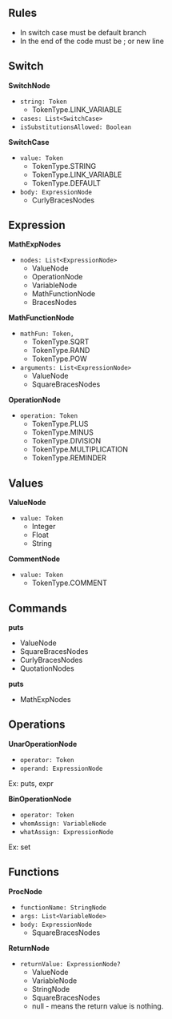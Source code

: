 ## Rules
* In switch case must be default branch
* In the end of the code must be ; or new line


## Switch
**SwitchNode**
* `string: Token`
  * TokenType.LINK_VARIABLE
* `cases: List<SwitchCase>`
* `isSubstitutionsAllowed: Boolean`

**SwitchCase**
* `value: Token`
  * TokenType.STRING
  * TokenType.LINK_VARIABLE
  * TokenType.DEFAULT
* `body: ExpressionNode`
  * CurlyBracesNodes
  

## Expression
**MathExpNodes**
* `nodes: List<ExpressionNode>`
  * ValueNode
  * OperationNode
  * VariableNode
  * MathFunctionNode
  * BracesNodes

**MathFunctionNode**
* `mathFun: Token,`
  * TokenType.SQRT
  * TokenType.RAND
  * TokenType.POW
* `arguments: List<ExpressionNode>`
  * ValueNode
  * SquareBracesNodes

**OperationNode**
* `operation: Token`
  * TokenType.PLUS
  * TokenType.MINUS
  * TokenType.DIVISION
  * TokenType.MULTIPLICATION
  * TokenType.REMINDER

## Values
**ValueNode**
* `value: Token`
  * Integer
  * Float
  * String

**CommentNode**
* `value: Token`
  * TokenType.COMMENT


## Commands
**puts**
* ValueNode
* SquareBracesNodes
* CurlyBracesNodes
* QuotationNodes

**puts**
* MathExpNodes


## Operations
**UnarOperationNode**
* `operator: Token`
* `operand: ExpressionNode`

Ex: puts, expr

**BinOperationNode**
* `operator: Token`
* `whomAssign: VariableNode`
* `whatAssign: ExpressionNode`

Ex: set


## Functions
**ProcNode**
* `functionName: StringNode`
* `args: List<VariableNode>`
* `body: ExpressionNode`
  * SquareBracesNodes
  
**ReturnNode**
* `returnValue: ExpressionNode?`
  * ValueNode
  * VariableNode
  * StringNode
  * SquareBracesNodes
  * null - means the return value is nothing.